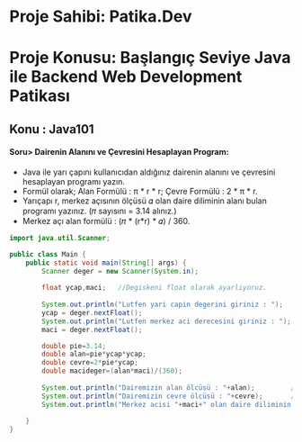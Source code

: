 # Proje Sahibi: Patika.Dev 
# Proje Konusu: Başlangıç Seviye Java ile Backend Web Development Patikası
## Konu : Java101

#### Soru> Dairenin Alanını ve Çevresini Hesaplayan Program:
- Java ile yarı çapını kullanıcıdan aldığınız dairenin alanını ve çevresini hesaplayan programı yazın.
- Formül olarak; Alan Formülü : π * r * r; Çevre Formülü : 2 * π * r.
- Yarıçapı r, merkez açısının ölçüsü 𝛼 olan daire diliminin alanı bulan programı yazınız. (𝜋 sayısını = 3.14 alınız.)
- Merkez açı alan formülü : (𝜋 * (r*r) * 𝛼) / 360.

```java
import java.util.Scanner;

public class Main {
    public static void main(String[] args) {
        Scanner deger = new Scanner(System.in);
        
        float ycap,maci;   //Degiskeni float olarak ayarliyoruz.
        
        System.out.println("Lutfen yari capin degerini giriniz : ");          //Dairenin yari cap bilgisini input olarak istiyoruz.
        ycap = deger.nextFloat();                                                                   //Gelen input degerini degiskene esitliyoruz.
        System.out.println("Lutfen merkez aci derecesini giriniz : ");          //Merkez aci bilgisini input olarak istiyoruz.
        maci = deger.nextFloat();                                                                   //Gelen input degerini degiskene esitliyoruz.

        double pie=3.14;
        double alan=pie*ycap*ycap;
        double cevre=2*pie*ycap;
        double macideger=(alan*maci)/(360);
        
        System.out.println("Dairemizin alan ölcüsü : "+alan);         //Alani yazdiriyoruz.
        System.out.println("Dairemizin cevre ölcüsü : "+cevre);       //Cevreyi yazdiriyoruz.
        System.out.println("Merkez acisi "+maci+" olan daire diliminin alani "+macideger+" seklindedir.");       //Daire dilimini yazdiriyoruz.
        
    }
}
```
